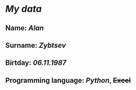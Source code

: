 # *My data*

## Name: _Alan_
## Surname: _Zybtsev_
## Birtday: _06.11.1987_
## Programming language: _Python_, ~~Excel~~